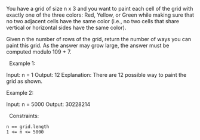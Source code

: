 You have a grid of size n x 3 and you want to paint each cell of the grid with exactly one of the three colors: Red, Yellow, or Green while making sure that no two adjacent cells have the same color (i.e., no two cells that share vertical or horizontal sides have the same color).

Given n the number of rows of the grid, return the number of ways you can paint this grid. As the answer may grow large, the answer must be computed modulo 109 + 7.

 
Example 1:

Input: n = 1
Output: 12
Explanation: There are 12 possible way to paint the grid as shown.


Example 2:

Input: n = 5000
Output: 30228214


 
Constraints:


	n == grid.length
	1 <= n <= 5000

